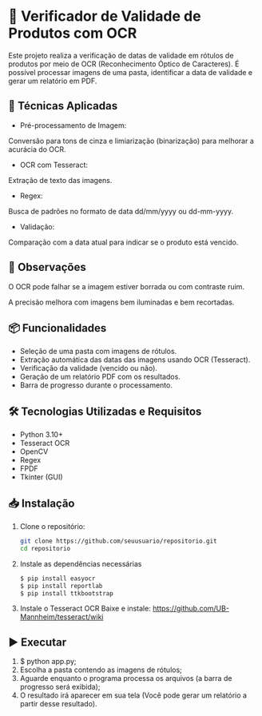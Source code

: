 # 🧾 Verificador de Validade de Produtos com OCR

Este projeto realiza a verificação de datas de validade em rótulos de produtos por meio de OCR (Reconhecimento Óptico de Caracteres). É possível processar imagens de uma pasta, identificar a data de validade e gerar um relatório em PDF.

## 🧠 Técnicas Aplicadas
- Pré-processamento de Imagem:

Conversão para tons de cinza e limiarização (binarização) para melhorar a acurácia do OCR.

- OCR com Tesseract:

Extração de texto das imagens.

- Regex:

Busca de padrões no formato de data dd/mm/yyyy ou dd-mm-yyyy.

- Validação:

Comparação com a data atual para indicar se o produto está vencido.

## 📌 Observações
O OCR pode falhar se a imagem estiver borrada ou com contraste ruim.

A precisão melhora com imagens bem iluminadas e bem recortadas.

## 📦 Funcionalidades

- Seleção de uma pasta com imagens de rótulos.
- Extração automática das datas das imagens usando OCR (Tesseract).
- Verificação da validade (vencido ou não).
- Geração de um relatório PDF com os resultados.
- Barra de progresso durante o processamento.

## 🛠️ Tecnologias Utilizadas e Requisitos
- Python 3.10+
- Tesseract OCR
- OpenCV
- Regex
- FPDF
- Tkinter (GUI)

## 📥 Instalação
1. Clone o repositório:
   ```bash
   git clone https://github.com/seuusuario/repositorio.git
   cd repositorio

2. Instale as dependências necessárias
   ```bash
   $ pip install easyocr
   $ pip install reportlab
   $ pip install ttkbootstrap

3. Instale o Tesseract OCR
   Baixe e instale: https://github.com/UB-Mannheim/tesseract/wiki

## ▶️ Executar
   1. $ python app.py;
   2. Escolha a pasta contendo as imagens de rótulos;
   3. Aguarde enquanto o programa processa os arquivos (a barra de progresso será exibida);
   4. O resultado irá aparecer em sua tela (Você pode gerar um relatório a partir desse resultado).